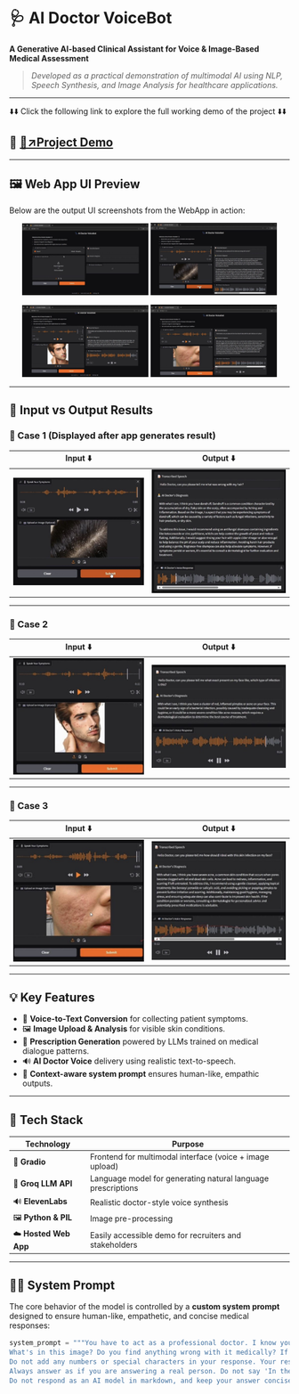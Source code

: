 # 🩺 AI Doctor VoiceBot  
**A Generative AI-based Clinical Assistant for Voice & Image-Based Medical Assessment**

> *Developed as a practical demonstration of multimodal AI using NLP, Speech Synthesis, and Image Analysis for healthcare applications.*

---
⬇️⬇️ Click the following link to explore the full working demo of the project ⬇️⬇️
## 🔗 [🚀↗️Project Demo](https://www.youtube.com/watch?v=q0upOqxN18Y)


---

## 🖼️ Web App UI Preview

Below are the output UI screenshots from the WebApp in action:

<p align="center">
  <img src="https://github.com/TusharPawa/Ai-Doctor-Voicebot/blob/main/Outputs/Output%201.jpg?raw=true" width="45%" />
  <img src="https://github.com/TusharPawa/Ai-Doctor-Voicebot/blob/main/Outputs/Output%202.jpg?raw=true" width="45%" />
</p>
<p align="center">
  <img src="https://github.com/TusharPawa/Ai-Doctor-Voicebot/blob/main/Outputs/Output%203.jpg?raw=true" width="45%" />
  <img src="https://github.com/TusharPawa/Ai-Doctor-Voicebot/blob/main/Outputs/Output%204.jpg?raw=true" width="45%" />
</p>

---

## 🧪 Input vs Output Results

### 🔄 Case 1 (Displayed after app generates result)

| Input ⬇️ | Output ⬇️ |
|---------|----------|
| <img src="https://github.com/TusharPawa/Ai-Doctor-Voicebot/blob/main/Outputs/Input.jpg?raw=true" width="450"/> | <img src="https://github.com/TusharPawa/Ai-Doctor-Voicebot/blob/main/Outputs/Ouput.jpg?raw=true" width="450"/> |

---

### 🔄 Case 2

| Input ⬇️ | Output ⬇️ |
|---------|----------|
| <img src="https://github.com/TusharPawa/Ai-Doctor-Voicebot/blob/main/Outputs/Input_2.jpg?raw=true" width="450"/> | <img src="https://github.com/TusharPawa/Ai-Doctor-Voicebot/blob/main/Outputs/Outpu_2.jpg?raw=true" width="450"/> |

---

### 🔄 Case 3

| Input ⬇️ | Output ⬇️ |
|---------|----------|
| <img src="https://github.com/TusharPawa/Ai-Doctor-Voicebot/blob/main/Outputs/Input_3.jpg?raw=true" width="450"/> | <img src="https://github.com/TusharPawa/Ai-Doctor-Voicebot/blob/main/Outputs/Output_3.jpg?raw=true" width="450"/> |

---

## 💡 Key Features

- 🎤 **Voice-to-Text Conversion** for collecting patient symptoms.
- 🖼️ **Image Upload & Analysis** for visible skin conditions.
- 💊 **Prescription Generation** powered by LLMs trained on medical dialogue patterns.
- 🔊 **AI Doctor Voice** delivery using realistic text-to-speech.
- 🧠 **Context-aware system prompt** ensures human-like, empathic outputs.

---

## 🧪 Tech Stack

| Technology       | Purpose |
|------------------|---------|
| 🧩 **Gradio**     | Frontend for multimodal interface (voice + image upload) |
| 🧠 **Groq LLM API** | Language model for generating natural language prescriptions |
| 🔊 **ElevenLabs** | Realistic doctor-style voice synthesis |
| 🖼️ **Python & PIL** | Image pre-processing |
| ☁️ **Hosted Web App** | Easily accessible demo for recruiters and stakeholders |

---

## 🧑‍⚕️ System Prompt

The core behavior of the model is controlled by a **custom system prompt** designed to ensure human-like, empathetic, and concise medical responses:

```python
system_prompt = """You have to act as a professional doctor. I know you are not, but this is for learning purposes. 
What's in this image? Do you find anything wrong with it medically? If you make a differential, suggest some remedies for them.
Do not add any numbers or special characters in your response. Your response should be in one long paragraph. 
Always answer as if you are answering a real person. Do not say 'In the image I see' but say 'With what I see, I think you have ....'
Do not respond as an AI model in markdown, and keep your answer concise (max 2 sentences). No preamble, start your answer immediately."""
